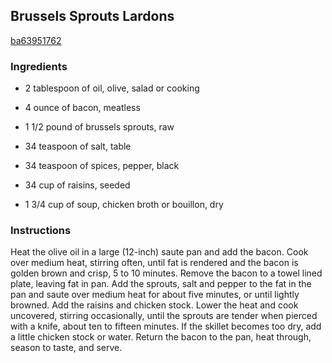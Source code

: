 ## Brussels Sprouts Lardons

[ba63951762](http://www.food.com/recipe/brussels-sprouts-lardons-257951)

### Ingredients

 - 2 tablespoon of oil, olive, salad or cooking

 - 4 ounce of bacon, meatless

 - 1 1/2 pound of brussels sprouts, raw

 - 34 teaspoon of salt, table

 - 34 teaspoon of spices, pepper, black

 - 34 cup of raisins, seeded

 - 1 3/4 cup of soup, chicken broth or bouillon, dry

### Instructions

Heat the olive oil in a large (12-inch) saute pan and add the bacon. Cook over medium heat, stirring often, until fat is rendered and the bacon is golden brown and crisp, 5 to 10 minutes. Remove the bacon to a towel lined plate, leaving fat in pan. Add the sprouts, salt and pepper to the fat in the pan and saute over medium heat for about five minutes, or until lightly browned. Add the raisins and chicken stock. Lower the heat and cook uncovered, stirring occasionally, until the sprouts are tender when pierced with a knife, about ten to fifteen minutes. If the skillet becomes too dry, add a little chicken stock or water. Return the bacon to the pan, heat through, season to taste, and serve.